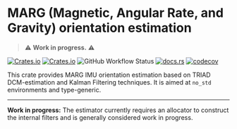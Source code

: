 # MARG (Magnetic, Angular Rate, and Gravity) orientation estimation

> ⚠️ **Work in progress.** ⚠️

[![Crates.io](https://img.shields.io/crates/v/marg-orientation)](https://crates.io/crates/marg-orientation)
[![Crates.io](https://img.shields.io/crates/l/marg-orientation)](https://crates.io/crates/marg-orientation)
![GitHub Workflow Status](https://img.shields.io/github/actions/workflow/status/sunsided/marg-orientation/rust.yml)
[![docs.rs](https://img.shields.io/docsrs/marg-orientation)](https://docs.rs/marg-orientation/)
[![codecov](https://codecov.io/gh/sunsided/marg-orientation/graph/badge.svg?token=LTSCCVqdTp)](https://codecov.io/gh/sunsided/marg-orientation)

This crate provides MARG IMU orientation estimation based on TRIAD DCM-estimation and Kalman Filtering techniques.
It is aimed at `no_std` environments and type-generic.

---

**Work in progress:** The estimator currently requires an allocator to construct the internal filters and is generally
considered work in progress.

